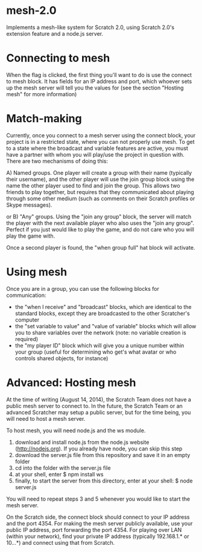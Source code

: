 mesh-2.0
========

Implements a mesh-like system for Scratch 2.0, using Scratch 2.0's extension feature and a node.js server.

Connecting to mesh
========

When the flag is clicked, the first thing you'll want to do is use the connect to mesh block. It has fields for an IP address and port, which whoever sets up the mesh server will tell you the values for (see the section "Hosting mesh" for more information)

Match-making
========

Currently, once you connect to a mesh server using the connect block, your project is in a restricted state, where you can not properly use mesh. To get to a state where the broadcast and variable features are active, you must have a partner with whom you will play/use the project in question with. There are two mechanisms of doing this:

A) Named groups. One player will create a group with their name (typically their username), and the other player will use the join group block using the name the other player used to find and join the group. This allows two friends to play together, but requires that they communicated about playing through some other medium (such as comments on their Scratch profiles or Skype messages).

or B) "Any" groups. Using the "join any group" block, the server will match the player with the next available player who also uses the "join any group". Perfect if you just would like to play the game, and do not care who you will play the game with.

Once a second player is found, the "when group full" hat block will activate.

Using mesh
========

Once you are in a group, you can use the following blocks for communication:

- the "when I receive" and "broadcast" blocks, which are identical to the standard blocks, except they are broadcasted to the other Scratcher's computer
- the "set variable to value" and "value of variable" blocks which will allow you to share variables over the network (note: no variable creation is required)
- the "my player ID" block which will give you a unique number within your group (useful for determining who get's what avatar or who controls shared objects, for instance)

Advanced: Hosting mesh
========

At the time of writing (August 14, 2014), the Scratch Team does not have a public mesh server to connect to. In the future, the Scratch Team or an advanced Scratcher may setup a public server, but for the time being, you will need to host a mesh server. 

To host mesh, you will need node.js and the ws module.

1) download and install node.js from the node.js website (http://nodejs.org). If you already have node, you can skip this step
2) download the server.js file from this repository and save it in an empty folder
3) cd into the folder with the server.js file
4) at your shell, enter
	$ npm install ws
5) finally, to start the server from this directory, enter at your shell:
	$ node server.js

You will need to repeat steps 3 and 5 whenever you would like to start the mesh server.

On the Scratch side, the connect block should connect to your IP address and the port 4354. For making the mesh server publicly available, use your public IP address, port forwarding the port 4354. For playing over LAN (within your network), find your private IP address (typically 192.168.1.* or 10.*.*.*) and connect using that from Scratch.